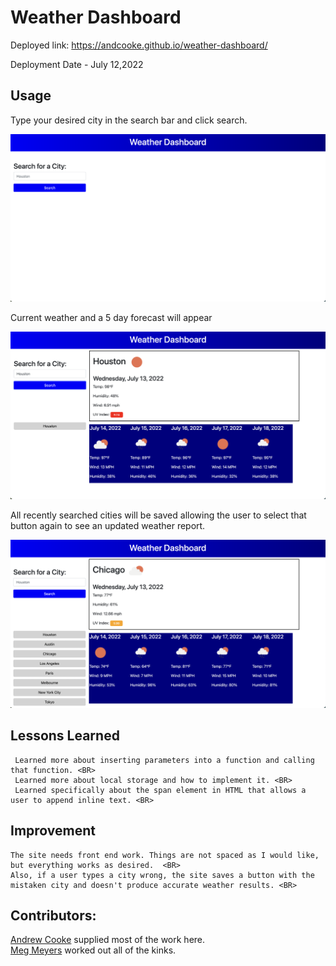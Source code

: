 # Weather Dashboard

Deployed link: https://andcooke.github.io/weather-dashboard/

Deployment Date - July 12,2022


## Usage
Type your desired city in the search bar and click search.

![landing page](./assets/images/landing.png)
    
Current weather and a 5 day forecast will appear

![search results](./assets/images/weather.png)

All recently searched cities will be saved allowing the user to select that button again to see an updated weather report.

![saved buttons](./assets/images/saved-buttons.png)

## Lessons Learned 
     Learned more about inserting parameters into a function and calling that function. <BR>
     Learned more about local storage and how to implement it. <BR>
     Learned specifically about the span element in HTML that allows a user to append inline text. <BR>


## Improvement

    The site needs front end work. Things are not spaced as I would like, but everything works as desired.  <BR>
    Also, if a user types a city wrong, the site saves a button with the mistaken city and doesn't produce accurate weather results. <BR>
    

## Contributors:

[Andrew Cooke](https://github.com/andcooke) supplied most of the work here. <BR>
[Meg Meyers](https://github.com/femke77) worked out all of the kinks.
    
    


    
    
    
    


    


